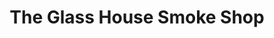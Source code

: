 ---
title: "The Glass House Smoke Shop"
url: /dallas/the-glass-house-smoke-shop/
shop: e-cigarette
---